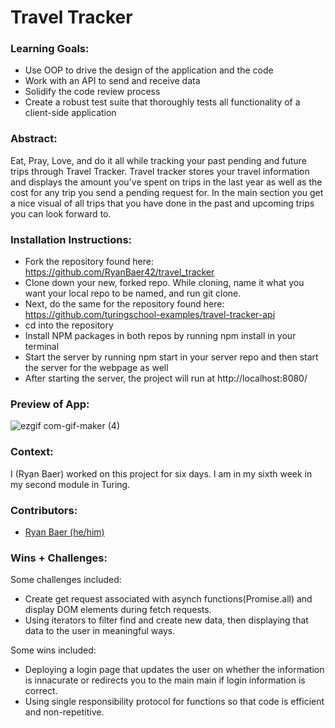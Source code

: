 # Travel Tracker


### Learning Goals:
- Use OOP to drive the design of the application and the code
- Work with an API to send and receive data
- Solidify the code review process
- Create a robust test suite that thoroughly tests all functionality of a client-side application

### Abstract:
Eat, Pray, Love, and do it all while tracking your past pending and future trips through Travel Tracker. Travel tracker stores your travel information and displays the amount you've spent on trips in the last year as well as the cost for any trip you send a pending request for. In the main section you get a nice visual of all trips that you have done in the past and upcoming trips you can look forward to. 


### Installation Instructions:
- Fork the repository found here: https://github.com/RyanBaer42/travel_tracker
- Clone down your new, forked repo. While cloning, name it what you want your local repo to be named, and run git clone.
- Next, do the same for the repository found here: https://github.com/turingschool-examples/travel-tracker-api
- cd into the repository
- Install NPM packages in both repos by running npm install in your terminal
- Start the server by running npm start in your server repo and then start the server for the webpage as well
- After starting the server, the project will run at http://localhost:8080/

### Preview of App:
![ezgif com-gif-maker (4)](https://user-images.githubusercontent.com/113728354/212966004-164b1657-e428-47c0-aac2-398c3ddbda1a.gif)

### Context:
I (Ryan Baer) worked on this project for six days. I am in my sixth week in my second module in Turing. 

### Contributors:
- [Ryan Baer (he/him)](https://www.linkedin.com/in/ryan-baer-33311114a/)

### Wins + Challenges:
Some challenges included: 
- Create get request associated with asynch functions(Promise.all) and display DOM elements during fetch requests. 
- Using iterators to filter find and create new data, then displaying that data to the user in meaningful ways. 

Some wins included:
- Deploying a login page that updates the user on whether the information is innacurate or redirects you to the main main if login information is correct. 
- Using single responsibility protocol for functions so that code is efficient and non-repetitive. 
